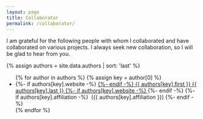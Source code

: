 ```yaml
---
layout: page
title: Collaborator
permalink: /collaborator/
---
```


<p>I am grateful for the following people with whom I collaborated and have collaborated on various projects.  I always seek new collaboration, so I will be glad to hear from you.</p>

{% assign authors = site.data.authors | sort: 'last' %}
<ul>
  {% for author in authors %}
      {% assign key = author[0] %}
      <li>
      {%- if authors[key].website -%}  
        <a href="{{ authors[key].website }}" target="_blank">
      {%- endif -%}
        {{ authors[key].first }} {{ authors[key].last }}
      {%- if authors[key].website -%}
          </a>
      {%- endif -%}
      {%- if authors[key].affiliation -%}
        &nbsp;({{ authors[key].affiliation }})
      {%- endif -%}
      </li>
  {% endfor %}
</ul>
